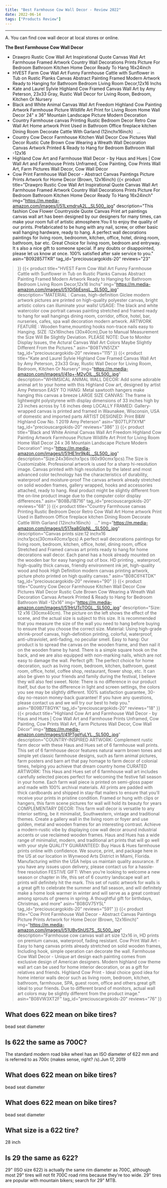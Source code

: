 ```yaml
---
title: "Best Farmhouse Cow Wall Decor - Review 2022"
date: 2022-06-14
tags: ["Products Review"]
---
```


---


A. You can find cow wall decor at local stores or online.

**The Best Farmhouse Cow Wall Decor**
* Drawpro Rustic Cow Wall Art Inspirational Quote Canvas Wall Art Farmhouse Framed Artwork Country Wall Decorations Prints Picture For Bedroom Bathroom Kitchen Home Decor Ready To Hang 16x24inch
* HVEST Farm Cow Wall Art Funny Farmhouse Cattle with Sunflower in Tub on Rustic Planks Canvas Abstract Painting Framed Modern Artwork Ready to Hanging for Bathroom Bedroom Living Room Decor,12x16 Inchs
* Kate and Laurel Sylvie Highland Cow Framed Canvas Wall Art by Amy Peterson, 23x33 Gray, Rustic Wall Decor for Living Room, Bedroom, Kitchen Or Nursery
* Black and White Animal Canvas Wall Art Freedom Highland Cow Painting Artwork Farmhouse Picture Wildlife Art Print for Living Room Home Wall Decor 24" x 36" Mountain Landscape Picture Modern Decoration
* Country Farmhouse canvas Printing Rustic Bedroom Decor Retro Cow Wall Art Home artwork Print Used in Bathroom Office fireplace kitchen Dining Room Decorate Cattle With Garland (12inchx16inch） …
* Country Cow Decor Farmhouse Kitchen Wall Decor Cow Pictures Wall Decor Rustic Cute Brown Cow Wearing a Wreath Wall Decoration Canvas Artwork Printed & Ready to Hang for Bedroom Bathroom Wall -12x16
* Highland Cow Art and Farmhouse Wall Decor - by Haus and Hues | Cow Wall Art and Farmhouse Prints Unframed, Cow Painting, Cow Prints Wall Art, Farm Pictures Wall Decor, Cow Wall Décor
* Cow Print Farmhouse Wall Decor - Abstract Canvas Paintings Picture Prints Artwork for Home Decor (Brown, 12x16inch)
{{< product 
title="Drawpro Rustic Cow Wall Art Inspirational Quote Canvas Wall Art Farmhouse Framed Artwork Country Wall Decorations Prints Picture For Bedroom Bathroom Kitchen Home Decor Ready To Hang 16x24inch"
img="https://m.media-amazon.com/images/I/51LxmdrvA2L._SL500_.jpg"
description="This fashion Cow Flower Countryside Quote Canvas Print art paintings canvas wall art has been designed by our designers for many times, can make your room full of artistic atmosphere.You ll to enjoy the quality of our prints. Prefabricated to be hung with any nail, screw, or other basic wall hanging hardware, ready to hang. A perfect wall decorations paintings for living room, bedroomm, kitchen, office, hotel, dining room, bathroom, bar etc. Great Choice for living room, bedroom and entryway. It s also a nice gift to someone special. If any doubts or disappointed, please let us know at once. 100% satisfied after sale service to you."
asin="B092857TKR"
tag_id="preciouscargokids-20"
reviews="23"
>}} 
{{< product 
title="HVEST Farm Cow Wall Art Funny Farmhouse Cattle with Sunflower in Tub on Rustic Planks Canvas Abstract Painting Framed Modern Artwork Ready to Hanging for Bathroom Bedroom Living Room Decor,12x16 Inchs"
img="https://m.media-amazon.com/images/I/51Oi5bEsnsL._SL500_.jpg"
description="MATERIAL : Canvas, high-definition Giclee modern artwork pictures are printed on high-quality polyester canvas, bright artistic colors can illuminate your walls! USAGE: The black and white watercolor cow portrait canvas painting stretched and framed ready to hang for wall hangings dining room, corridor, office, hotel, bar, nurseries, cafes, spa wall decoration modern artwork. ARTWORK FEATURE : Wooden frame,mounting hooks non-trace nails easy to Hanging. SIZE :12x16Inches (30x40cm),Due to Manual Measurement the Size Will Be Slightly Deviation. PLEASE NOTE: Due to Monitor Display Issues, the Actural Canvas Wall Art Colors Maybe Slightly Different From the Pictures."
asin="B08TVN51ZX"
tag_id="preciouscargokids-20"
reviews="115"
>}} 
{{< product 
title="Kate and Laurel Sylvie Highland Cow Framed Canvas Wall Art by Amy Peterson, 23x33 Gray, Rustic Wall Decor for Living Room, Bedroom, Kitchen Or Nursery"
img="https://m.media-amazon.com/images/I/41q+-M2yOIL._SL500_.jpg"
description="WHIMSICAL ANIMAL WALL DECOR: Add some adorable animal art to your home with this Highland Cow art, designed by artist Amy Peterson EASY TO HANG: Metal sawtooth hangers make hanging this canvas a breeze LARGE SIZE CANVAS: The frame is lightweight polystyrene with display dimensions of 33 inches high by 23 inches across by 1.6 inches deep LOCALLY FRAMED: Gallery-wrapped canvas is printed and framed in Waunakee, Wisconsin, USA of domestic and imported parts ARTIST DESIGNED: Print  B&W Highland Cow No. 1  2019 Amy Peterson"
asin="B07TLP7XYM"
tag_id="preciouscargokids-20"
reviews="386"
>}} 
{{< product 
title="Black and White Animal Canvas Wall Art Freedom Highland Cow Painting Artwork Farmhouse Picture Wildlife Art Print for Living Room Home Wall Decor 24  x 36  Mountain Landscape Picture Modern Decoration"
img="https://m.media-amazon.com/images/I/51HE1nr9k4L._SL500_.jpg"
description="Size:24x36inchx1pcs (60x90cmx1pcs).The Size is Customizable. Professional artwork is used for a sharp hi-resolution image. Canvas printed with high resolution by the latest and most advanced color technology has the characteristics of durability, waterproof and moisture-proof The canvas artwork already stretched on solid wooden frames, gallery wrapped, hooks and accessories attached, ready to hang. Real product might be slightly different from the on-line product image due to the computer color display differences."
asin="B08BJ1B716"
tag_id="preciouscargokids-20"
reviews="68"
>}} 
{{< product 
title="Country Farmhouse canvas Printing Rustic Bedroom Decor Retro Cow Wall Art Home artwork Print Used in Bathroom Office fireplace kitchen Dining Room Decorate Cattle With Garland (12inchx16inch） …"
img="https://m.media-amazon.com/images/I/517ea8GIpNL._SL500_.jpg"
description="Canvas prints size:12 inchx16 inchx1pcs(30cmx40cmx1pcs) A perfect wall decorations paintings for living room, bedroom, kitchen, office, hotel, dining room, office Stretched and Framed canvas art prints ready to hang for home decorations wall decor. Each panel has a hook already mounted on the wooden bar for easy hanging out of box. HD printing , waterproof, high-quality thick canvas, friendly environment ink jet, high-quality wood and hook High Definition modern canvas printing artwork, picture photo printed on high quality canvas."
asin="B08C6Y4TDK"
tag_id="preciouscargokids-20"
reviews="90"
>}} 
{{< product 
title="Country Cow Decor Farmhouse Kitchen Wall Decor Cow Pictures Wall Decor Rustic Cute Brown Cow Wearing a Wreath Wall Decoration Canvas Artwork Printed & Ready to Hang for Bedroom Bathroom Wall -12x16"
img="https://m.media-amazon.com/images/I/51HrUTcTOGL._SL500_.jpg"
description="Size: 12 x16  (30cmx40cm). The picture on the left shows the effect of the scene, and the actual size is subject to this size. It is recommended that you measure the size of the wall you need to hang before buying to ensure that you choose the correct size. Material: Using high-grade shrink-proof canvas, high-definition printing, colorful, waterproof, anti-ultraviolet, anti-fading, no peculiar smell. Easy to hang: Our product is to spread the canvas on the wooden frame, and then nail it on the wooden frame by hand. There is a simple square hook on the back, and we are also equipped with non-marking nails, which are not easy to damage the wall. Perfect gift: The perfect choice for home decoration, such as living room, bedroom, kitchen, bathroom, guest room, office, hotel, coffee shop, restaurant, flower shop, etc. It can also be given to your friends and family during the festival, I believe they will also feel sweet. Note: There is no difference in our product itself, but due to the difference in light and screen settings, the colors you see may be slightly different. 100% satisfaction guarantee, 30-day no-reason money-back guarantee! If you have any questions, please contact us and we will try our best to help you."
asin="B09B7T8GYK"
tag_id="preciouscargokids-20"
reviews="18"
>}} 
{{< product 
title="Highland Cow Art and Farmhouse Wall Decor - by Haus and Hues | Cow Wall Art and Farmhouse Prints Unframed, Cow Painting, Cow Prints Wall Art, Farm Pictures Wall Decor, Cow Wall Décor"
img="https://m.media-amazon.com/images/I/41PTgpYuLYL._SL500_.jpg"
description="COUNTRY-INSPIRED ARTWORK: Complement rustic farm decor with these Haus and Hues set of 6 farmhouse wall prints. This set of 6 farmhouse decor features natural warm brown tones and simple yet classic farmhouse designs, such as farm animal pictures, farm posters and barn art that pay homage to farm decor of colonial times, helping you achieve that dream country home CURATED ARTWORK: This Haus and Hues set of 6 farmhouse wall art includes carefully selected pieces perfect for welcoming the festive fall season in your home. Each farm wall piece is printed on semi-gloss paper and made with 100% archival materials. All prints are padded with thick cardboards and shipped in stay-flat mailers to ensure that you’ll receive your prints in pristine condition. Framed or hung with clips or hangers, this farm scene pictures for wall will hold its beauty for years COMPLEMENTARY DECOR: This farm wall decor is versatile to any interior setting, be it minimalist, Southwestern, vintage and traditional themes. Create a gallery wall in the living room or foyer and use golden, metal and wooden frames for an interesting contrast. Achieve a modern-rustic vibe by displaying cow wall decor around industrial accents or use reclaimed wooden frames. Haus and Hues has a wide range of minimalist, modern, and traditional art prints that will go well with your style QUALITY GUARANTEED: Buy Haus & Hues farmhouse prints online with confidence. We source, print, and package here in the US at our location in Wynwood Arts District in Miami, Florida. Manufacturing within the USA helps us maintain quality assurance. If you have any issues upon delivery, please contact us for a hassle-free resolution FESTIVE GIFT: When you’re looking to welcome a new season or chapter in life, this set of 6 country landscape wall art prints will definitely hit the mark. This set of rustic artwork for walls is a great gift to celebrate the summer and fall season, and will definitely make a home look warmer in winter and will serve as a great contrast among sprouts of greens in spring. A thoughtful gift for birthdays, Christmas, and more"
asin="B08GV75Y5L"
tag_id="preciouscargokids-20"
reviews="591"
>}} 
{{< product 
title="Cow Print Farmhouse Wall Decor - Abstract Canvas Paintings Picture Prints Artwork for Home Decor (Brown, 12x16inch)"
img="https://m.media-amazon.com/images/I/51UBvShUS7S._SL500_.jpg"
description="Farmhouse cow canvas wall art size 12x16 in, HD prints on premium canvas, waterproof, fading resistant. Cow Print Wall Art - Easy to hang canvas prints already stretched on solid wooden frames, Including hook, simple operation can decorate the wall. Farmhouse Cow Wall Decor - Unique art design each painting comes from exclusive design of American designers. Modern highland cow theme wall art can be used for home interior decoration, or as a gift for relatives and friends. Highland Cow Print - Ideal choice good idea for home interior walls decor such as living room, bedroom, kitchen, bathroom, farmhouse, SPA, guest room, office and others.great gift ideal to your friends. Due to different brand of monitors, actual wall art colors may be slightly different from the product image."
asin="B08VW3XT2F"
tag_id="preciouscargokids-20"
reviews="76"
>}} 
## What does 622 mean on bike tires?
bead seat diameter

## Is 622 the same as 700C?
The standard modern road bike wheel has an ISO diameter of 622 mm and is referred to as 700c (makes sense, right? /s).Jun 17, 2019

## What does 622 mean on bike tires?
bead seat diameter

## What does 622 mean on bike tires?
bead seat diameter

## What size is a 622 tire?
28 inch

## Is 29 the same as 622?
29" (ISO size 622) is actually the same rim diameter as 700C, although most 29" tires will not fit 700C road rims because they're too wide. 29" tires are popular with mountain bikers; search for 29" MTB.

